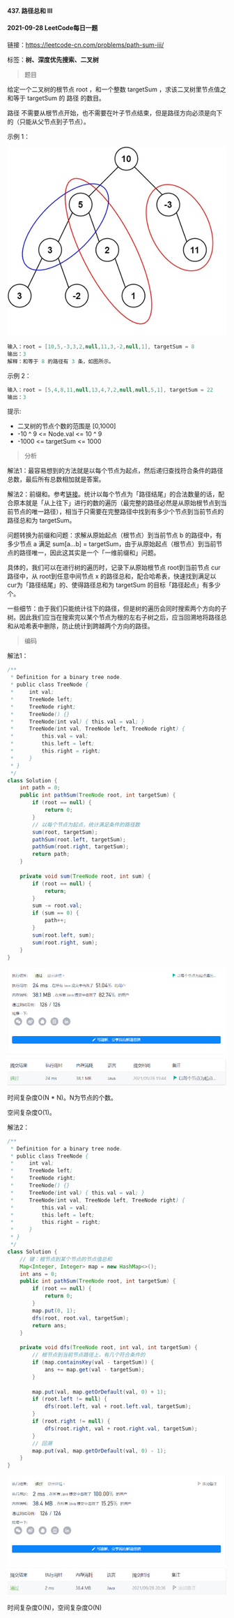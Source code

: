 #### 437. 路径总和 III

#### 2021-09-28 LeetCode每日一题

链接：https://leetcode-cn.com/problems/path-sum-iii/

标签：**树、深度优先搜索、二叉树**

> 题目

给定一个二叉树的根节点 root ，和一个整数 targetSum ，求该二叉树里节点值之和等于 targetSum 的 路径 的数目。

路径 不需要从根节点开始，也不需要在叶子节点结束，但是路径方向必须是向下的（只能从父节点到子节点）。

示例 1：

![img](437.路径总和III.assets/pathsum3-1-tree.jpg)

```java
输入：root = [10,5,-3,3,2,null,11,3,-2,null,1], targetSum = 8
输出：3
解释：和等于 8 的路径有 3 条，如图所示。
```

示例 2：

```java
输入：root = [5,4,8,11,null,13,4,7,2,null,null,5,1], targetSum = 22
输出：3
```


提示:

- 二叉树的节点个数的范围是 [0,1000]
- -10 ^ 9 <= Node.val <= 10 ^ 9 
- -1000 <= targetSum <= 1000 

> 分析

解法1：最容易想到的方法就是以每个节点为起点，然后递归查找符合条件的路径总数，最后所有总数相加就是答案。

解法2：前缀和。参考[链接](https://leetcode-cn.com/problems/path-sum-iii/solution/gong-shui-san-xie-yi-ti-shuang-jie-dfs-q-usa7/)。统计以每个节点为「路径结尾」的合法数量的话，配合原本就是「从上往下」进行的数的遍历（最完整的路径必然是从原始根节点到当前节点的唯一路径），相当于只需要在完整路径中找到有多少个节点到当前节点的路径总和为 targetSum。

问题转换为前缀和问题：求解从原始起点（根节点）到当前节点 b 的路径中，有多少节点 a 满足 sum[a...b] = targetSum，由于从原始起点（根节点）到当前节点的路径唯一，因此这其实是一个「一维前缀和」问题。

具体的，我们可以在进行树的遍历时，记录下从原始根节点 root到当前节点 cur 路径中，从 root到任意中间节点 x 的路径总和，配合哈希表，快速找到满足以 cur为「路径结尾」的、使得路径总和为 targetSum 的目标「路径起点」有多少个。

一些细节：由于我们只能统计往下的路径，但是树的遍历会同时搜索两个方向的子树。因此我们应当在搜索完以某个节点为根的左右子树之后，应当回溯地将路径总和从哈希表中删除，防止统计到跨越两个方向的路径。

> 编码

解法1：

```java
/**
 * Definition for a binary tree node.
 * public class TreeNode {
 *     int val;
 *     TreeNode left;
 *     TreeNode right;
 *     TreeNode() {}
 *     TreeNode(int val) { this.val = val; }
 *     TreeNode(int val, TreeNode left, TreeNode right) {
 *         this.val = val;
 *         this.left = left;
 *         this.right = right;
 *     }
 * }
 */
class Solution {
    int path = 0;
    public int pathSum(TreeNode root, int targetSum) {
        if (root == null) {
            return 0;
        }
        // 以每个节点为起点，统计满足条件的路径数
        sum(root, targetSum);
        pathSum(root.left, targetSum);
        pathSum(root.right, targetSum);
        return path;
    }

    private void sum(TreeNode root, int sum) {
        if (root == null) {
            return;
        }
        sum -= root.val;
        if (sum == 0) {
            path++;
        }
        sum(root.left, sum);
        sum(root.right, sum);
    }
}
```

![image-20210928194457536](437.路径总和III.assets/image-20210928194457536.png)

时间复杂度O(N * N)。N为节点的个数。

空间复杂度O(1)。

解法2：

```java
/**
 * Definition for a binary tree node.
 * public class TreeNode {
 *     int val;
 *     TreeNode left;
 *     TreeNode right;
 *     TreeNode() {}
 *     TreeNode(int val) { this.val = val; }
 *     TreeNode(int val, TreeNode left, TreeNode right) {
 *         this.val = val;
 *         this.left = left;
 *         this.right = right;
 *     }
 * }
 */
class Solution {
    // 键：根节点到某个节点的节点值总和
    Map<Integer, Integer> map = new HashMap<>();
    int ans = 0;
    public int pathSum(TreeNode root, int targetSum) {
        if (root == null) {
            return 0;
        }
        map.put(0, 1);
        dfs(root, root.val, targetSum);
        return ans;
    }

    private void dfs(TreeNode root, int val, int targetSum) {
        // 根节点到当前节点路径上，有几个符合条件的
        if (map.containsKey(val - targetSum)) {
            ans += map.get(val - targetSum);
        }

        map.put(val, map.getOrDefault(val, 0) + 1);
        if (root.left != null) {
            dfs(root.left, val + root.left.val, targetSum);
        }
        if (root.right != null) {
            dfs(root.right, val + root.right.val, targetSum);
        }
        // 回溯
        map.put(val, map.getOrDefault(val, 0) - 1);
    }
}
```

![image-20210928203655472](437.路径总和III.assets/image-20210928203655472.png)

时间复杂度O(N)，空间复杂度O(N)